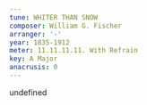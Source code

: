 ```yaml
---
tune: WHITER THAN SNOW
composer: William G. Fischer
arranger: '-'
year: 1835-1912
meter: 11.11.11.11. With Refrain
key: A Major
anacrusis: 0
---
```

undefined